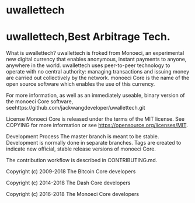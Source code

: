 # uwallettech
# uwallettech,Best Arbitrage Tech.
What is uwallettech?
uwallettech is froked from Monoeci, an experimental new digital currency that enables anonymous, instant payments to anyone, anywhere in the world. uwallettech uses peer-to-peer technology to operate with no central authority: managing transactions and issuing money are carried out collectively by the network. monoeci Core is the name of the open source software which enables the use of this currency.

For more information, as well as an immediately useable, binary version of the monoeci Core software, seehttps://github.com/jackwangdeveloper/uwallettech.git

License
Monoeci Core is released under the terms of the MIT license. See COPYING for more information or see https://opensource.org/licenses/MIT.

Development Process
The master branch is meant to be stable. Development is normally done in separate branches. Tags are created to indicate new official, stable release versions of monoeci Core.

The contribution workflow is described in CONTRIBUTING.md.

Copyright (c) 2009-2018 The Bitcoin Core developers

Copyright (c) 2014-2018 The Dash Core developers

Copyright (c) 2016-2018 The Monoeci Core developers
